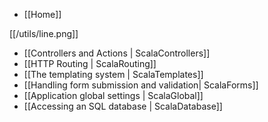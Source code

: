 - [[Home]]

[[/utils/line.png]]

- [[Controllers and Actions | ScalaControllers]]
- [[HTTP Routing | ScalaRouting]]
- [[The templating system | ScalaTemplates]]
- [[Handling form submission and validation| ScalaForms]]
- [[Application global settings | ScalaGlobal]]
- [[Accessing an SQL database | ScalaDatabase]]